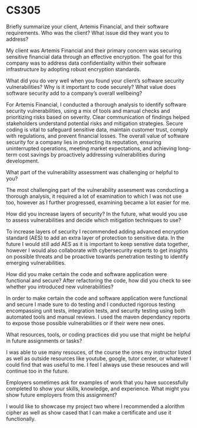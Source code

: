 # CS305

Briefly summarize your client, Artemis Financial, and their software requirements. Who was the client? What issue did they want you to address?

My client was Artemis Financial and their primary concern was securing sensitive financial data through an effective encryption. The goal for this company was to address data confidentiality within their software infrastructure by adopting robust encryption standards.

What did you do very well when you found your client’s software security vulnerabilities? Why is it important to code securely? What value does software security add to a company’s overall wellbeing?

For Artemis Financial, I conducted a thorough analysis to identify software security vulnerabilities, using a mix of tools and manual checks and prioritizing risks based on severity. Clear communication of findings helped stakeholders understand potential risks and mitigation strategies. Secure coding is vital to safeguard sensitive data, maintain customer trust, comply with regulations, and prevent financial losses. The overall value of software security for a company lies in protecting its reputation, ensuring uninterrupted operations, meeting market expectations, and achieving long-term cost savings by proactively addressing vulnerabilities during development.

What part of the vulnerability assessment was challenging or helpful to you?

The most challenging part of the vulnerability assesment was conducting a thorough analysis, it required a lot of examination to which I was not use too, however as I further progressed, examining became a lot easier for me. 

How did you increase layers of security? In the future, what would you use to assess vulnerabilities and decide which mitigation techniques to use?

To increase layers of security I recommended adding advanced encryption standard (AES) to add an extra layer of protection to sensitive data. In the future I would still add AES as it is important to keep senstive data together, however I would also collaborate with cybersecurity experts to get insights on possible threats and be proactive towards penetration testing to identify emerging vulnerabilities.

How did you make certain the code and software application were functional and secure? After refactoring the code, how did you check to see whether you introduced new vulnerabilities?

In order to make certain the code and software application were functional and secure I made sure to do testing and I conducted rigorous testing encompassing unit tests, integration tests, and security testing using both automated tools and manual reviews. I used the maven dependancy reports to expose those possible vulnerabilities or if their were new ones. 

What resources, tools, or coding practices did you use that might be helpful in future assignments or tasks?

I was able to use many resouces, of the course the ones my instructor listed as well as outside resources like youtube, google, tutor center, or whatever I could find that was useful to me. I feel I always use these resouces and will continue too in the future. 

Employers sometimes ask for examples of work that you have successfully completed to show your skills, knowledge, and experience. What might you show future employers from this assignment?

I would like to showcase my project two where I recommended a alorithm cipher as well as show cased that I can make a certificate and use it functionally. 
